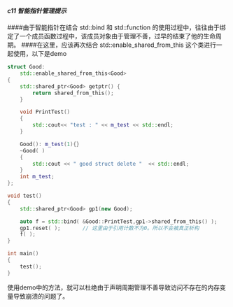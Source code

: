 #### *c11 智能指针管理提示* 

####由于智能指针在结合 std::bind 和 std::function 的使用过程中，往往由于绑定了一个成员函数过程中，该成员对象由于管理不善，过早的结束了他的生命周期。
####在这里，应该再次结合 std::enable_shared_from_this 这个类进行一起使用，以下是demo
```c++
struct Good: 
    std::enable_shared_from_this<Good>
{
    std::shared_ptr<Good> getptr() {
        return shared_from_this();
    }

    void PrintTest()
    {
        std::cout<< "test : " << m_test << std::endl;
    }

    Good(): m_test(1){}
    ~Good( )
    {
        std::cout << " good struct delete "  << std::endl;
    }
    int m_test;
};

void test()
{
    std::shared_ptr<Good> gp1(new Good);

    auto f = std::bind( &Good::PrintTest,gp1->shared_from_this() );
    gp1.reset( );       // 这里由于引用计数不为0。所以不会被真正析构
    f( );
}

int main()
{
    test();
} 
```
使用demo中的方法，就可以杜绝由于声明周期管理不善导致访问不存在的内存变量导致崩溃的问题了。
